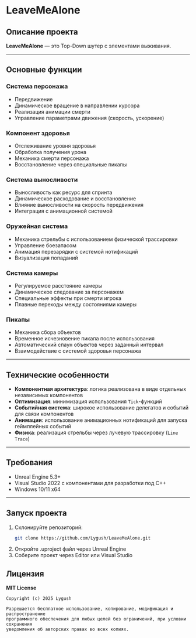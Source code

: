 # LeaveMeAlone 

## Описание проекта

**LeaveMeAlone** — это Top-Down шутер с элементами выживания.

---

## Основные функции

### Система персонажа
- Передвижение 
- Динамическое вращение в направлении курсора
- Реализация анимации смерти
- Управление параметрами движения (скорость, ускорение)

### Компонент здоровья
- Отслеживание уровня здоровья
- Обработка получения урона
- Механика смерти персонажа
- Восстановление через специальные пикапы

### Система выносливости
- Выносливость как ресурс для спринта
- Динамическое расходование и восстановление
- Влияние выносливости на скорость передвижения
- Интеграция с анимационной системой

### Оружейная система
- Механика стрельбы с использованием физической трассировки
- Управление боезапасом
- Анимация перезарядки с системой нотификаций
- Визуализация попаданий

### Система камеры
- Регулируемое расстояние камеры
- Динамическое следование за персонажем
- Специальные эффекты при смерти игрока
- Плавные переходы между состояниями камеры

### Пикапы
- Механика сбора объектов
- Временное исчезновение пикапа после использования
- Автоматический спаун объектов через заданный интервал
- Взаимодействие с системой здоровья персонажа

---

## Технические особенности

- **Компонентная архитектура**: логика реализована в виде отдельных независимых компонентов
- **Оптимизация**: минимизация использования `Tick`-функций
- **Событийная система**: широкое использование делегатов и событий для связи компонентов
- **Анимации**: использование анимационных нотификаций для запуска геймплейных событий
- **Физика**: реализация стрельбы через лучевую трассировку (`Line Trace`)

---

## Требования

- Unreal Engine 5.3+
- Visual Studio 2022 с компонентами для разработки под C++
- Windows 10/11 x64

---

## Запуск проекта

1. Склонируйте репозиторий:
   ```bash
   git clone https://github.com/Lygush/LeaveMeAlone.git
2. Откройте .uproject файл через Unreal Engine
3. Соберите проект через Editor или Visual Studio

## Лицензия

**MIT License**

```text
Copyright (c) 2025 Lygush

Разрешается бесплатное использование, копирование, модификация и распространение
программного обеспечения для любых целей без ограничений, при условии сохранения
уведомления об авторских правах во всех копиях.
```
